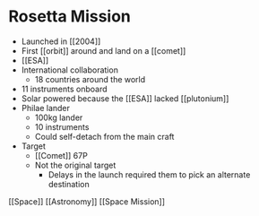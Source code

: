 # Rosetta Mission
- Launched in [[2004]]
- First [[orbit]] around and land on a [[comet]]
- [[ESA]]
- International collaboration
  - 18 countries around the world
- 11 instruments onboard
- Solar powered because the [[ESA]] lacked [[plutonium]]
- Philae lander
  - 100kg lander
  - 10 instruments
  - Could self-detach from the main craft
- Target
  - [[Comet]] 67P
  - Not the original target
    - Delays in the launch required them to pick an alternate destination

[[Space]] [[Astronomy]] [[Space Mission]]

